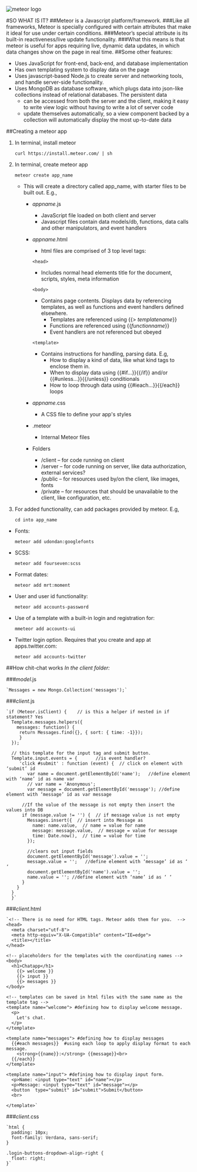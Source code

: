 ![meteor logo](https://cloud.githubusercontent.com/assets/15331966/13201426/fa4f14bc-d83e-11e5-905d-71eb3aa2f714.png)

#SO WHAT IS IT?
##Meteor is a Javascript platform/framework.
###Like all frameworks, Meteor is specially configured with certain attributes that make it ideal for use under certain conditions. 
###Meteor’s special attribute is its built-in reactiveness/live update functionality.
###What this means is that meteor is useful for apps requiring live, dynamic data updates, in which data changes show on the page in real time.
##Some other features:
* Uses JavaScript for front-end, back-end, and database implementation
* Has own templating system to display data on the page
* Uses javascript-based Node.js to create server and networking tools, and handle server-side functionality.
* Uses MongoDB as database software, which plugs data into json-like collections instead of relational databases. The persistent data
    * can be accessed from both the server and the client, making it easy to write view logic without having to write a lot of server code
    * update themselves automatically, so a view component backed by a collection will automatically display the most up-to-date data

##Creating a meteor app
1. In terminal, install meteor

    `curl https://install.meteor.com/ | sh`

2. In terminal, create meteor app

    `meteor create app_name`

    * This will create a directory called app_name, with starter files to be built out. E.g.,
        * _appname_.js
            * JavaScript file loaded on both client and server
            * Javascript files contain data models/db, functions, data calls and other manipulators, and event handlers
        * _appname_.html
            * html files are comprised of 3 top level tags: 

            `<head>`

            * Includes normal head elements title for the document, scripts, styles, meta information

            `<body>`

            * Contains page contents. Displays data by referencing templates, as well as functions and event handlers defined elsewhere.
                * Templates are referenced using {{> _templatename_}}
                * Functions are referenced using {{_functionname_}}
                * Event handlers are not referenced but obeyed

            `<template>`

            * Contains instructions for handling, parsing data. E.g,
                * How to display a kind of data, like what kind tags to enclose them in.
                * When to display data using {{#if…}}{{/if}} and/or {{#unless…}}{{/unless}} conditionals
                * How to loop through data using {{#ieach…}}{{/each}} loops

        * _appname_.css       
            * A CSS file to define your app's styles
        * .meteor                 
            * Internal Meteor files
        * Folders
            * /client – for code running on client
            * /server – for code running on server, like data authorization, external services?
            * /public – for resources used by/on the client, like images, fonts
            * /private – for resources that should be unavailable to the client, like configuration, etc.

3. For added functionality, can add packages provided by meteor. E.g,

    `cd into app_name`

* Fonts:

    `meteor add udondan:googlefonts`

* SCSS:

    `meteor add fourseven:scss`

* Format dates:

    `meteor add mrt:moment`

* User and user id functionality:

    `meteor add accounts-password`

* Use of a template with a built-in login and registration for:

    `mmeteor add accounts-ui`

* Twitter login option. Requires that you create and app at apps.twitter.com:

    `meteor add accounts-twitter`

##How chit-chat works
_In the client folder:_

###_model_.js

    `Messages = new Mongo.Collection('messages');`


###_client_.js

    `if (Meteor.isClient) {    // is this a helper if nested in if statement? Yes
      Template.messages.helpers({
        messages: function() {
         return Messages.find({}, { sort: { time: -1}});
         }
      });

      // this template for the input tag and submit button. 
      Template.input.events = {       //is event handler?
         'click #submit' : function (event) {  // click on element with ‘submit’ id
            var name = document.getElementById('name');   //define element with ‘name’ id as name var
            // var name = 'Anonymous';
            var message = document.getElementById('message'); //define element with ‘message’ id as var message

          //If the value of the message is not empty then insert the values into DB
          if (message.value != '') {  // if message value is not empty
            Messages.insert({  // insert into Message as
              name: name.value,  // name = value for name
              message: message.value,  // message = value for message
              time: Date.now(),  // time = value for time
            });

            //clears out input fields
            document.getElementById('message').value = '';  
            message.value = '';   //define element with ‘message’ id as ‘ ‘
            document.getElementById('name').value = '';
            name.value = ''; //define element with ‘name’ id as ‘ ‘
          }
        }
      }
      }`

###_client_.html

    `<!-- There is no need for HTML tags. Meteor adds them for you.  -->
    <head>
      <meta charset="utf-8">
      <meta http-equiv="X-UA-Compatible" content="IE=edge">
      <title></title>
    </head>

    <!-- placeholders for the templates with the coordinating names -->
    <body>  
      <h1>Chatapp</h1>
        {{> welcome }}
        {{> input }}
        {{> messages }}
    </body>

    <!-- templates can be saved in html files with the same name as the template tag -->
    <template name="welcome"> #defining how to display welcome message.
      <p>
        Let's chat.
      </p>
    </template>

    <template name="messages"> #defining how to display messages
      {{#each messages}}  #using each loop to apply display format to each message.
        <strong>{{name}}:</strong> {{message}}<br>
      {{/each}}
    </template>

    <template name="input"> #defining how to display input form.
      <p>Name: <input type="text" id="name"></p>
      <p>Message: <input type="text" id="message"></p>
      <button  type="submit" id="submit">Submit</button>
      <br>

    </template>`

###_client_.css

    `html {
      padding: 10px;
      font-family: Verdana, sans-serif;
    }

    .login-buttons-dropdown-align-right {
      float: right;
    }`

